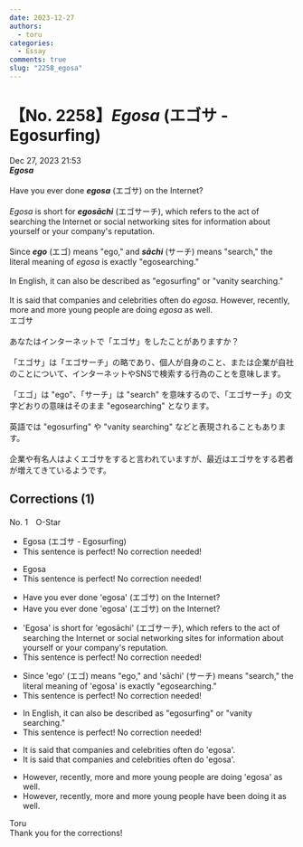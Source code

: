 ```yaml
---
date: 2023-12-27
authors:
  - toru
categories:
  - Essay
comments: true
slug: "2258_egosa"
---
```


# 【No. 2258】<strong><em>Egosa</strong></em> (エゴサ - Egosurfing)
<div class="date">Dec 27, 2023 21:53</div>
<div id="post"><div id="body_show_ori">
<strong><em>Egosa</strong></em><br/><br/>Have you ever done <strong><em>egosa</em></strong> (エゴサ) on the Internet?<br/><br/><em>Egosa</em> is short for <strong><em>egosāchi</em></strong> (エゴサーチ), which refers to the act of searching the Internet or social networking sites for information about yourself or your company's reputation.<br/><br/>Since <strong><em>ego</em></strong> (エゴ) means "ego," and <strong><em>sāchi</em></strong> (サーチ) means "search," the literal meaning of <em>egosa</em> is exactly "egosearching."<br/><br/>In English, it can also be described as "egosurfing" or "vanity searching."<br/><br/>It is said that companies and celebrities often do <em>egosa</em>. However, recently, more and more young people are doing <em>egosa</em> as well.
</div></div>

<!-- more -->

<div id="post_ja"><div id="body_show_mo">
エゴサ<br/><br/>あなたはインターネットで「エゴサ」をしたことがありますか？<br/><br/>「エゴサ」は「エゴサーチ」の略であり、個人が自身のこと、または企業が自社のことについて、インターネットやSNSで検索する行為のことを意味します。<br/><br/>「エゴ」は "ego"、「サーチ」は "search" を意味するので、「エゴサーチ」の文字どおりの意味はそのまま "egosearching" となります。<br/><br/>英語では "egosurfing" や "vanity searching" などと表現されることもあります。<br/><br/>企業や有名人はよくエゴサをすると言われていますが、最近はエゴサをする若者が増えてきているようです。
</div></div>

## Corrections (1)
<div id="block"><div class="first_name"> No. 1　<span class="just_name">O-Star</span></div><div id="block2">
<ul class="correction_field">
<li class="incorrect">Egosa (エゴサ - Egosurfing)</li>
<li class="corrected perfect">This sentence is perfect! No correction needed!</li>
</ul>
<ul class="correction_field">
<li class="incorrect">Egosa</li>
<li class="corrected perfect">This sentence is perfect! No correction needed!</li>
</ul>
<ul class="correction_field">
<li class="incorrect">Have you ever done 'egosa' (エゴサ) on the Internet?</li>
<li class="corrected correct">
Have you ever <span class="f_gray">done</span> 'egosa' (エゴサ) on the Internet?
</li>
</ul>
<ul class="correction_field">
<li class="incorrect">'Egosa' is short for 'egosāchi' (エゴサーチ), which refers to the act of searching the Internet or social networking sites for information about yourself or your company's reputation.</li>
<li class="corrected perfect">This sentence is perfect! No correction needed!</li>
</ul>
<ul class="correction_field">
<li class="incorrect">Since 'ego' (エゴ) means "ego," and 'sāchi' (サーチ) means "search," the literal meaning of 'egosa' is exactly "egosearching."</li>
<li class="corrected perfect">This sentence is perfect! No correction needed!</li>
</ul>
<ul class="correction_field">
<li class="incorrect">In English, it can also be described as "egosurfing" or "vanity searching."</li>
<li class="corrected perfect">This sentence is perfect! No correction needed!</li>
</ul>
<ul class="correction_field">
<li class="incorrect">It is said that companies and celebrities often do 'egosa'.</li>
<li class="corrected correct">
It is said that companies and celebrities often<span class="f_gray"> do</span> 'egosa'.
</li>
</ul>
<ul class="correction_field">
<li class="incorrect">However, recently, more and more young people are doing 'egosa' as well.</li>
<li class="corrected correct">
However, recently, more and more young people<span class="f_bold"> have been doing it</span> as well.
</li>
</ul>
</div><div class="name"><span class="just_name">Toru</span><br>
Thank you for the corrections!
</div>
</div>
